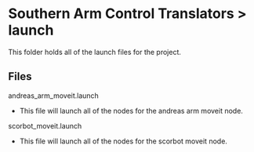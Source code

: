 # Southern Arm Control Translators > launch

This folder holds all of the launch files for the project.

## Files
andreas_arm_moveit.launch
* This file will launch all of the nodes for the andreas arm moveit node.

scorbot_moveit.launch
* This file will launch all of the nodes for the scorbot moveit node.
